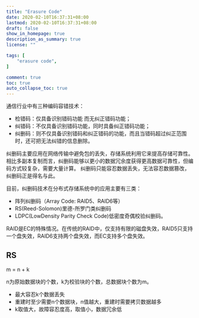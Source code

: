 ```yaml
---
title: "Erasure Code"
date: 2020-02-10T16:37:31+08:00
lastmod: 2020-02-10T16:37:31+08:00
draft: false
show_in_homepage: true
description_as_summary: true
license: ""

tags: [
    "erasure code",
]

comment: true
toc: true
auto_collapse_toc: true
---
```


通信行业中有三种编码容错技术：
- 检错码：仅具备识别错码功能 而无纠正错码功能；
- 纠错码：不仅具备识别错码功能，同时具备纠正错码功能；
- 纠删码：则不仅具备识别错码和纠正错码的功能，而且当错码超过纠正范围时，还可把无法纠错的信息删除。

纠删码主要应用在网络传输中避免包的丢失，存储系统利用它来提高存储可靠性。相比多副本复制而言，纠删码能够以更小的数据冗余度获得更高数据可靠性，但编码方式较复杂，需要大量计算。
纠删码只能容忍数据丢失，无法容忍数据篡改，纠删码正是得名与此。

目前，纠删码技术在分布式存储系统中的应用主要有三类：
- 阵列纠删码（Array Code: RAID5、RAID6等）
- RS(Reed-Solomon)里德-所罗门类纠删码
- LDPC(LowDensity Parity Check Code)低密度奇偶校验纠删码。

RAID是EC的特殊情况。在传统的RAID中，仅支持有限的磁盘失效，RAID5只支持一个盘失效，RAID6支持两个盘失效，而EC支持多个盘失效。

## RS

m = n + k

n为原始数据块的个数，k为校验块的个数，总数据块个数为m。

- 最大容忍k个数据丢失
- 重建时至少需要n个数据块，n值越大，重建时需要拷贝数据越多
- k取值大，故障容忍度高，取值小，数据冗余低
